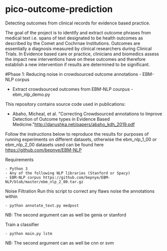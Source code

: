 # pico-outcome-prediction
Detecting outcomes from clinical records for evidence based practice.

The goal of the project is to identify and extract outcome phrases from medical text i.e. spans of text designated to be health outcomes as described by the Comet and Cochrnae Institutions. Outcomes are essentially a diagnosis measured by clinical researchers during Clinical Trials. In Evidence based care or practice, clinicians and biomedics assess the impact new interventions have on these outcomes and therefore establish a new intervention if results are determined to be significant.

#Phase 1: Reducing noise in crowdsourced outcome annotations - EBM-NLP corpus
- Extract crowdsourced outcomes from EBM-NLP courpus - ebm_nlp_demo.py

This repository contains source code used in publications:
- Abaho, Micheal, et al. "Correcting Crowdsourced annotations to Improve Detection of Outcome types in Evidence Based Medicine."http://danushka.net/papers/abaho_kdh_2019.pdf

Follow the instructions below to reproduce the results for purposes of running experiments on different datasets, otherwise the ebm_nlp_1_00 or ebm_nlp_2_00 datasets used can be found here https://github.com/bepnye/EBM-NLP 

Requirements
```
- Python 3
- Any of the following NLP libraries (Stanford or Spacy)
- EBM-NLP corpus https://github.com/bepnye/EBM-NLP/blob/master/ebm_nlp_2_00.tar.gz
```
Noise Filtration
Run this script to correct any flaws noise  the annotations within

```
- python annotate_text.py medpost
```
NB: The second argument can as well be genia or stanford

Train a classifier
```
- python main.py lstm
```
NB: The second argument can as well be cnn or svm

